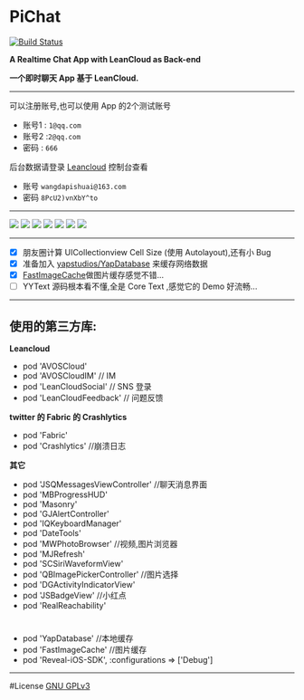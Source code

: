 # PiChat

[![Build Status](https://travis-ci.org/Big-Pi/PiChat.svg?branch=master)](https://travis-ci.org/Big-Pi/PiChat)

**A Realtime Chat App with LeanCloud as Back-end**

**一个即时聊天 App 基于 LeanCloud.**

---
可以注册账号,也可以使用 App 的2个测试账号

- 账号1 : `1@qq.com` 
- 账号2 :`2@qq.com`
- 密码 : `666`

后台数据请登录 [Leancloud](https://leancloud.cn) 控制台查看

- 账号 `wangdapishuai@163.com`
- 密码 `8PcU2)vnXbY^to`

---

![](./Img/启动界面.png)
![](./Img/消息列表.png)
![](./Img/聊天界面.png)
![](./Img/键盘.png)
![](./Img/联系人.png)
![](./Img/朋友圈.png)
![](./Img/关于.png)

---

- [x] 朋友圈计算 UICollectionview Cell Size (使用 Autolayout),还有小 Bug
- [x] 准备加入 [yapstudios/YapDatabase](https://github.com/yapstudios/YapDatabase) 来缓存网络数据
- [x] [FastImageCache](https://github.com/path/FastImageCache)做图片缓存感觉不错...
- [ ] YYText 源码根本看不懂,全是 Core Text ,感觉它的 Demo 好流畅... 

---
## 使用的第三方库:



**Leancloud**

- pod 'AVOSCloud'
- pod 'AVOSCloudIM'     // IM
- pod 'LeanCloudSocial'  // SNS 登录
- pod 'LeanCloudFeedback' // 问题反馈

**twitter 的 Fabric 的 Crashlytics**

- pod 'Fabric'
- pod 'Crashlytics' //崩溃日志

**其它**

- pod 'JSQMessagesViewController' //聊天消息界面
- pod 'MBProgressHUD'
- pod 'Masonry'
- pod 'GJAlertController'
- pod 'IQKeyboardManager'
- pod 'DateTools'
- pod 'MWPhotoBrowser'       //视频,图片浏览器
- pod 'MJRefresh'
- pod 'SCSiriWaveformView'
- pod 'QBImagePickerController'  //图片选择
- pod 'DGActivityIndicatorView'
- pod 'JSBadgeView'   //小红点
- pod 'RealReachability'
#
- pod 'YapDatabase'   //本地缓存
- pod 'FastImageCache' //图片缓存
- pod 'Reveal-iOS-SDK', :configurations => ['Debug']

---
#License
[GNU GPLv3](./LICENSE)